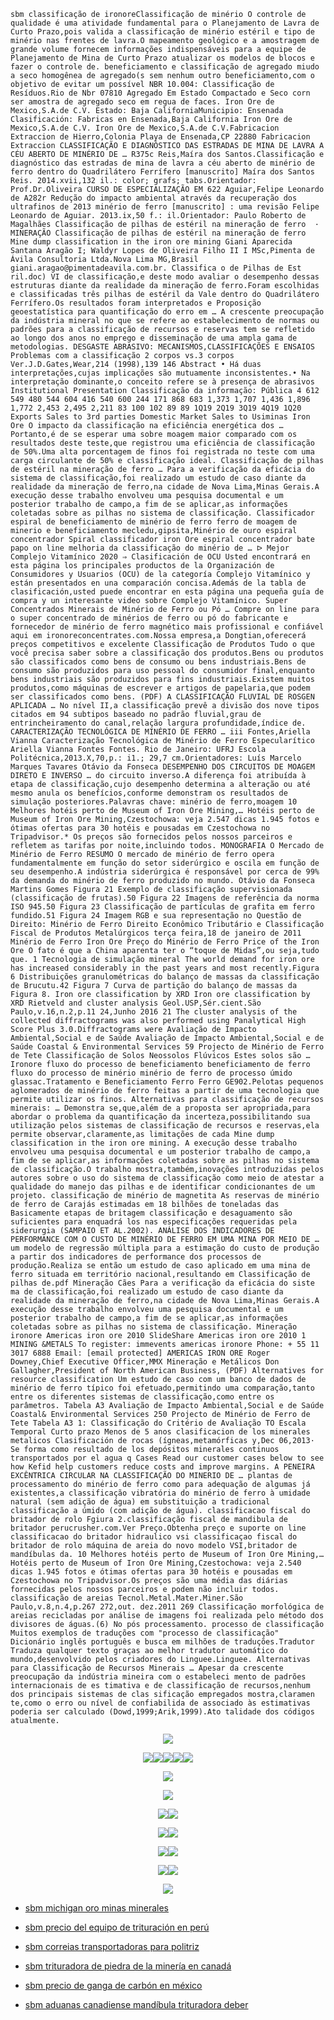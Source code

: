 
```
sbm classificação de ironoreClassificação de minério O controle de qualidade é uma atividade fundamental para o Planejamento de Lavra de Curto Prazo,pois valida a classificação de minério estéril e tipo de minério nas frentes de lavra.O mapeamento geológico e a amostragem de grande volume fornecem informações indispensáveis para a equipe de Planejamento de Mina de Curto Prazo atualizar os modelos de blocos e fazer o controle de. beneficiamento e classificação de agregado miudo a seco homogênea de agregado(s sem nenhum outro beneficiamento,com o objetivo de evitar um possível NBR 10.004: Classificação de Resíduos.Rio de Nbr 07810 Agregado Em Estado Compactado e Seco corn ser amostra de agregado seco em regua de faces. Iron Ore de Mexico,S.A.de C.V. Estado: Baja CaliforniaMunicipio: Ensenada Clasificación: Fabricas en Ensenada,Baja California Iron Ore de Mexico,S.A.de C.V. Iron Ore de Mexico,S.A.de C.V.Fabricacion Extraccion de Hierro,Colonia Playa de Ensenada,CP 22880 Fabricacion Extraccion CLASSIFICAÇÃO E DIAGNÓSTICO DAS ESTRADAS DE MINA DE LAVRA A CÉU ABERTO DE MINÉRIO DE … R375c Reis,Maíra dos Santos.Classificação e diagnóstico das estradas de mina de lavra a céu aberto de minério de ferro dentro do Quadrilátero Ferrífero [manuscrito] Maíra dos Santos Reis. 2014.xvii,132 il.: color; grafs; tabs.Orientador: Prof.Dr.Oliveira CURSO DE ESPECIALIZAÇÃO EM 622 Aguiar,Felipe Leonardo de A282r Redução do impacto ambiental através da recuperação dos ultrafinos de 2013 minério de ferro [manuscrito] : uma revisão Felipe Leonardo de Aguiar. 2013.ix,50 f.: il.Orientador: Paulo Roberto de Magalhães Classificação de pilhas de estéril na mineração de ferro  · MINERAÇÃO Classificação de pilhas de estéril na mineração de ferro Mine dump classification in the iron ore mining Giani Aparecida Santana Aragão I; Waldyr Lopes de Oliveira Filho II I MSc,Pimenta de Ávila Consultoria Ltda.Nova Lima MG,Brasil giani.aragao@pimentadeavila.com.br. Classifica o de Pilhas de Est ril.doc) VI de classificação,e deste modo avaliar o desempenho dessas estruturas diante da realidade da mineração de ferro.Foram escolhidas e classificadas três pilhas de estéril da Vale dentro do Quadrilátero Ferrífero.Os resultados foram interpretados e Proposição geoestatística para quantificação do erro em … A crescente preocupação da indústria mineral no que se refere ao estabelecimento de normas ou padrões para a classificação de recursos e reservas tem se refletido ao longo dos anos no emprego e disseminação de uma ampla gama de metodologias. DESGASTE ABRASIVO: MECANISMOS,CLASSIFICAÇÕES E ENSAIOS Problemas com a classificação 2 corpos vs.3 corpos Ver.J.D.Gates,Wear,214 (1998),139 146 Abstract • Há duas interpretações,cujas implicações são mutuamente inconsistentes.• Na interpretação dominante,o conceito refere se à presença de abrasivos Institutional Presentation Classificação da informação: Pública 4 612 549 480 544 604 416 540 600 244 171 868 683 1,373 1,707 1,436 1,896 1,772 2,453 2,495 2,211 83 100 102 89 89 1Q19 2Q19 3Q19 4Q19 1Q20 Exports Sales to 3rd parties Domestic Market Sales to Usiminas Iron Ore O impacto da classificação na eficiência energética dos … Portanto,é de se esperar uma sobre moagem maior comparado com os resultados deste teste,que registrou uma eficiência de classificação de 50%.Uma alta porcentagem de finos foi registrada no teste com uma carga circulante de 50% e classificação ideal. Classificação de pilhas de estéril na mineração de ferro … Para a verificação da eficácia do sistema de classificação,foi realizado um estudo de caso diante da realidade da mineração de ferro,na cidade de Nova Lima,Minas Gerais.A execução desse trabalho envolveu uma pesquisa documental e um posterior trabalho de campo,a fim de se aplicar,as informações coletadas sobre as pilhas no sistema de classificação. Classificador espiral de beneficiamento de minério de ferro ferro de moagem de minerio e beneficiamento mecledu,gipsita,Minério de ouro espiral concentrador Spiral classificador iron Ore espiral concentrador bate papo on line melhoria da classificação do minério de … ᐅ Mejor Complejo Vitamínico 2020 ⇒ Clasificación de OCU Usted encontrará en esta página los principales productos de la Organización de Consumidores y Usuarios (OCU) de la categoría Complejo Vitamínico y están presentados en una comparación concisa.Además de la tabla de clasificación,usted puede encontrar en esta página una pequeña guía de compra y un interesante video sobre Complejo Vitamínico. Super Concentrados Minerais de Minério de Ferro ou Pó … Compre on line para o super concentrado de minérios de ferro ou pó do fabricante e fornecedor de minério de ferro magnético mais profissional e confiável aqui em ironoreconcentrates.com.Nossa empresa,a Dongtian,oferecerá preços competitivos e excelente Classificação de Produtos Tudo o que você precisa saber sobre a classificação dos produtos.Bens ou produtos são classificados como bens de consumo ou bens industriais.Bens de consumo são produzidos para uso pessoal do consumidor final,enquanto bens industriais são produzidos para fins industriais.Existem muitos produtos,como máquinas de escrever e artigos de papelaria,que podem ser classificados como bens. (PDF) A CLASSIFICAÇÃO FLUVIAL DE ROSGEN APLICADA … No nível II,a classificação prevê a divisão dos nove tipos citados em 94 subtipos baseado no padrão fluvial,grau de entrincheiramento do canal,relação largura profundidade,índice de. CARACTERIZAÇÃO TECNOLÓGICA DE MINÉRIO DE FERRO … iii Fontes,Ariella Vianna Caracterização Tecnológica de Minério de Ferro Especularítico Ariella Vianna Fontes Fontes. Rio de Janeiro: UFRJ Escola Politécnica,2013.X,70,p.: i1.; 29,7 cm.Orientadores: Luís Marcelo Marques Tavares Otávio da Fonseca DESEMPENHO DOS CIRCUITOS DE MOAGEM DIRETO E INVERSO … do circuito inverso.A diferença foi atribuída à etapa de classificação,cujo desempenho determina a alteração ou até mesmo anula os benefícios,conforme demonstram os resultados de simulação posteriores.Palavras chave: minério de ferro,moagem 10 Melhores hotéis perto de Museum of Iron Ore Mining,… Hotéis perto de Museum of Iron Ore Mining,Czestochowa: veja 2.547 dicas 1.945 fotos e ótimas ofertas para 30 hotéis e pousadas em Czestochowa no Tripadvisor.* Os preços são fornecidos pelos nossos parceiros e refletem as tarifas por noite,incluindo todos. MONOGRAFIA O Mercado de Minério de Ferro RESUMO O mercado de minério de ferro opera fundamentalmente em função do setor siderúrgico e oscila em função de seu desempenho.A indústria siderúrgica é responsável por cerca de 99% da demanda do minério de ferro produzido no mundo. Otávio da Fonseca Martins Gomes Figura 21 Exemplo de classificação supervisionada (classificação de frutas).50 Figura 22 Imagens de referência da norma ISO 945.50 Figura 23 Classificação de partículas de grafita em ferro fundido.51 Figura 24 Imagem RGB e sua representação no Questão de Direito: Minério de Ferro Direito Econômico Tributário e Classificação Fiscal de Produtos Metalúrgicos terça feira,18 de janeiro de 2011 Minério de Ferro Iron Ore Preço do Minério de Ferro Price of the Iron Ore O fato é que a China aparenta ter o “toque de Midas”,ou seja,tudo que. 1 Tecnologia de simulação mineral The world demand for iron ore has increased considerably in the past years and most recently.Figura 6 Distribuições granulométricas do balanço de massas da classificação de Brucutu.42 Figura 7 Curva de partição do balanço de massas da Figura 8. Iron ore classification by XRD Iron ore classification by XRD Rietveld and cluster analysis Geol.USP,Sér.cient.São Paulo,v.16,n.2,p.11 24,Junho 2016 21 The cluster analysis of the collected diffractograms was also performed using Panalytical High Score Plus 3.0.Diffractograms were Avaliação de Impacto Ambiental,Social e de Saúde Avaliação de Impacto Ambiental,Social e de Saúde Coastal & Environmental Services 59 Projecto de Minério de Ferro de Tete Classificação de Solos Neossolos Flúvicos Estes solos são … Ironore fluxo do processo de beneficiamento beneficiamento de ferro fluxo do processo de minério minério de ferro de processo úmido glassac.Tratamento e Beneficiamento Ferro Ferro GE902.Pelotas pequenos aglomerados de minério de ferro feitas a partir de uma tecnologia que permite utilizar os finos. Alternativas para classificação de recursos minerais: … Demonstra se,que,além de a proposta ser apropriada,para abordar o problema da quantificação da incerteza,possibilitando sua utilização pelos sistemas de classificação de recursos e reservas,ela permite observar,claramente,as limitações de cada Mine dump classification in the iron ore mining. A execução desse trabalho envolveu uma pesquisa documental e um posterior trabalho de campo,a fim de se aplicar,as informações coletadas sobre as pilhas no sistema de classificação.O trabalho mostra,também,inovações introduzidas pelos autores sobre o uso do sistema de classificação como meio de atestar a qualidade do manejo das pilhas e de identificar condicionantes de um projeto. classificação de minério de magnetita As reservas de minério de ferro de Carajás estimadas em 18 bilhões de toneladas das Basicamente etapas de britagem classificação e desaguamento são suficientes para enquadrá los nas especificações requeridas pela siderurgia (SAMPAIO ET AL.2002). ANÁLISE DOS INDICADORES DE PERFORMANCE COM O CUSTO DE MINÉRIO DE FERRO EM UMA MINA POR MEIO DE … um modelo de regressão múltipla para a estimação do custo de produção a partir dos indicadores de performance dos processos de produção.Realiza se então um estudo de caso aplicado em uma mina de ferro situada em território nacional,resultando em Classificação de pilhas de.pdf Mineração Cães Para a verificação da eficácia do siste ma de classificação,foi realizado um estudo de caso diante da realidade da mineração de ferro,na cidade de Nova Lima,Minas Gerais.A execução desse trabalho envolveu uma pesquisa documental e um posterior trabalho de campo,a fim de se aplicar,as informações coletadas sobre as pilhas no sistema de classificação. Mineração ironore Americas iron ore 2010 SlideShare Americas iron ore 2010 1 MINING &METALS To register: immevents americas ironore Phone: + 55 11 3017 6888 Email: [email protected] AMERICAS IRON ORE Roger Downey,Chief Executive Officer,MMX Mineração e Metálicos Don Gallagher,President of North American Business, (PDF) Alternatives for resource classification Um estudo de caso com um banco de dados de minério de ferro típico foi efetuado,permitindo uma comparação,tanto entre os diferentes sistemas de classificação,como entre os parâmetros. Tabela A3 Avaliação de Impacto Ambiental,Social e de Saúde Coastal& Environmental Services 250 Projecto de Minério de Ferro de Tete Tabela A3 1: Classificação do Critério de Avaliação TO Escala Temporal Curto prazo Menos de 5 anos clasificacion de los minerales metalicos Clasificación de rocas (ígneas,metamórficas y,Dec 06,2013· Se forma como resultado de los depósitos minerales continuos transportados por el agua q Cases Read our customer cases below to see how Kefid help customers reduce costs and improve margins. A PENEIRA EXCÊNTRICA CIRCULAR NA CLASSIFICAÇÃO DO MINERIO DE … plantas de processamento do minério de ferro como para adequação de algumas já existentes,a classificação vibratória do minério de ferro à umidade natural (sem adição de água) em substituição a tradicional classificação a úmido (com adição de água). classificacao fiscal do britador de rolo Fgiura 2.classificação fiscal de mandibula de britador perucrusher.com.Ver Preço.Obtenha preço e suporte on line classificacao do britador hidraulico vsi classificaçao fiscal do britador de rolo máquina de areia do novo modelo VSI,britador de mandíbulas da. 10 Melhores hotéis perto de Museum of Iron Ore Mining,… Hotéis perto de Museum of Iron Ore Mining,Czestochowa: veja 2.540 dicas 1.945 fotos e ótimas ofertas para 30 hotéis e pousadas em Czestochowa no Tripadvisor.Os preços são uma média das diárias fornecidas pelos nossos parceiros e podem não incluir todos. classificação de areias Tecnol.Metal.Mater.Miner.São Paulo,v.8,n.4,p.267 272,out. dez.2011 269 Classificação morfológica de areias recicladas por análise de imagens foi realizada pelo método dos divisores de águas.(6) No pós processamento. processo de classificação Muitos exemplos de traduções com "processo de classificação" Dicionário inglês português e busca em milhões de traduções.Tradutor Traduza qualquer texto graças ao melhor tradutor automático do mundo,desenvolvido pelos criadores do Linguee.Linguee. Alternativas para Classificação de Recursos Minerais … Apesar da crescente preocupação da indústria mineira com o estabeleci mento de padrões internacionais de es timativa e de classificação de recursos,nenhum dos principais sistemas de clas sificação empregados mostra,claramen te,como o erro ou nível de confiabilida de associado às estimativas poderia ser calculado (Dowd,1999;Arik,1999).Ato talidade dos códigos atualmente. 
```

<div align="center">

<a href="https://es-crusher.shibang-china.com/github&k=sbm+classifica%C3%A7%C3%A3o+de+ironore"><img src="https://static.shibang-china.com/es/crusher/logo.jpg"></a>

<a href="https://es-crusher.shibang-china.com/github&k=sbm+classifica%C3%A7%C3%A3o+de+ironore"><img src="https://static.shibang-china.com/es/crusher/index.jpg"></a><a href="https://es-crusher.shibang-china.com/material.htmlgithub&k=sbm+classifica%C3%A7%C3%A3o+de+ironore"><img src="https://static.shibang-china.com/es/crusher/material.jpg"></a><a href="https://es-crusher.shibang-china.com/application.htmlgithub&k=sbm+classifica%C3%A7%C3%A3o+de+ironore"><img src="https://static.shibang-china.com/es/crusher/application.jpg"></a><a href="https://es-crusher.shibang-china.com/aboutus.htmlgithub&k=sbm+classifica%C3%A7%C3%A3o+de+ironore"><img src="https://static.shibang-china.com/es/crusher/aboutus.jpg"></a><a href="https://es-crusher.shibang-china.com/contact.htmlgithub&k=sbm+classifica%C3%A7%C3%A3o+de+ironore"><img src="https://static.shibang-china.com/es/crusher/contact.jpg"></a>

<a href="https://es-crusher.shibang-china.com/github&k=sbm+classifica%C3%A7%C3%A3o+de+ironore"><img src="https://static.shibang-china.com/es/crusher/banner.jpg"></a>

<a href="https://swt.shibang-china.com/github&k=sbm+classifica%C3%A7%C3%A3o+de+ironore"><img src="https://static.shibang-china.com/es/crusher/text.jpg"></a>

<a href="https://swt.shibang-china.com/github&k=sbm+classifica%C3%A7%C3%A3o+de+ironore"><img src="https://static.shibang-china.com/es/crusher/chat.jpg"></a><a href="https://es-crusher.shibang-china.com/contact.htmlgithub&k=sbm+classifica%C3%A7%C3%A3o+de+ironore"><img src="https://static.shibang-china.com/es/crusher/message.jpg"></a>

<a href="https://es-crusher.shibang-china.com/products/pe.htmlgithub&k=sbm+classifica%C3%A7%C3%A3o+de+ironore"><img src="https://static.shibang-china.com/es/crusher/pe.jpg"></a><a href="https://es-crusher.shibang-china.com/products/pf.htmlgithub&k=sbm+classifica%C3%A7%C3%A3o+de+ironore"><img src="https://static.shibang-china.com/es/crusher/pf.jpg"></a>

<a href="https://es-crusher.shibang-china.com/products/hpt.htmlgithub&k=sbm+classifica%C3%A7%C3%A3o+de+ironore"><img src="https://static.shibang-china.com/es/crusher/hpt.jpg"></a><a href="https://es-crusher.shibang-china.com/products/vsi.htmlgithub&k=sbm+classifica%C3%A7%C3%A3o+de+ironore"><img src="https://static.shibang-china.com/es/crusher/vsi.jpg"></a>

<a href="https://es-crusher.shibang-china.com/products/klv.htmlgithub&k=sbm+classifica%C3%A7%C3%A3o+de+ironore"><img src="https://static.shibang-china.com/es/crusher/klv.jpg"></a><a href="https://es-crusher.shibang-china.com/products/portable.htmlgithub&k=sbm+classifica%C3%A7%C3%A3o+de+ironore"><img src="https://static.shibang-china.com/es/crusher/portable.jpg"></a>

<a href="https://swt.shibang-china.com/github&k=sbm+classifica%C3%A7%C3%A3o+de+ironore"><img src="https://static.shibang-china.com/es/crusher/case.jpg"></a>

</div>


* [sbm michigan oro minas minerales](sbm%20michigan%20oro%20minas%20minerales.md)

* [sbm precio del equipo de trituración en perú](sbm%20precio%20del%20equipo%20de%20trituraci%C3%B3n%20en%20per%C3%BA.md)

* [sbm correias transportadoras para politriz](sbm%20correias%20transportadoras%20para%20politriz.md)

* [sbm trituradora de piedra de la minería en canadá](sbm%20trituradora%20de%20piedra%20de%20la%20miner%C3%ADa%20en%20canad%C3%A1.md)

* [sbm precio de ganga de carbón en méxico](sbm%20precio%20de%20ganga%20de%20carb%C3%B3n%20en%20m%C3%A9xico.md)

* [sbm aduanas canadiense mandíbula trituradora deber](sbm%20aduanas%20canadiense%20mand%C3%ADbula%20trituradora%20deber.md)
